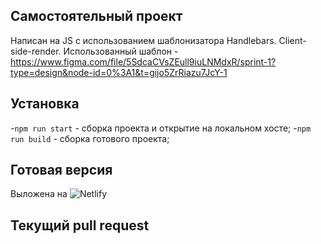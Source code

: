 ## Самостоятельный проект
Написан на JS с использованием шаблонизатора Handlebars. Client-side-render.
Использованный шаблон - https://www.figma.com/file/5SdcaCVsZEull9iuLNMdxR/sprint-1?type=design&node-id=0%3A1&t=gijo5ZrRiazu7JcY-1
## Установка
-`npm run start` - сборка проекта и открытие на локальном хосте;
-`npm run build` - сборка готового проекта;

## Готовая версия
Выложена на ![Netlify](ссылка)

## Текущий pull request